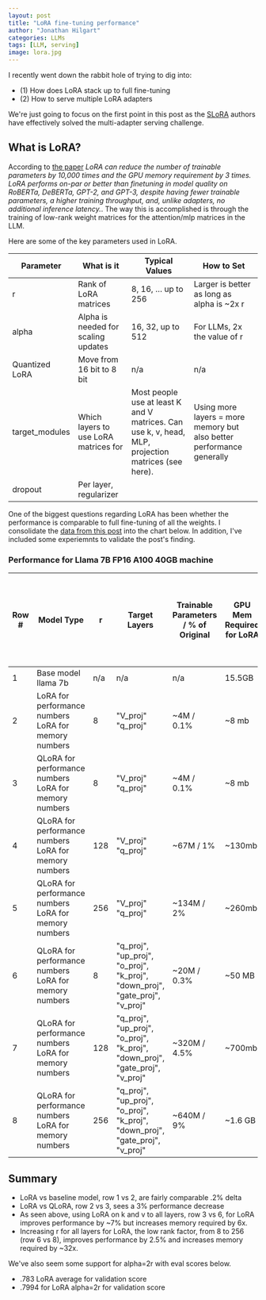 ```yaml
---
layout: post
title: "LoRA fine-tuning performance"
author: "Jonathan Hilgart"
categories: LLMs
tags: [LLM, serving]
image: lora.jpg
---
```



I recently went down the rabbit hole of trying to dig into:
* (1) How does LoRA stack up to full fine-tuning
* (2) How to serve multiple LoRA adapters

We're just going to focus on the first point in this post as the [SLoRA](https://github.com/S-LoRA/S-LoRA/issues) authors have effectively solved the multi-adapter serving challenge.

## What is LoRA?

According to [the paper](https://arxiv.org/pdf/2106.09685.pdf) *LoRA can reduce the number of trainable parameters by 10,000 times and the GPU memory requirement by 3 times. LoRA performs on-par or better than finetuning in model quality on RoBERTa, DeBERTa, GPT-2, and GPT-3, despite having fewer trainable parameters, a higher training throughput, and, unlike adapters, no additional inference latency.*.
The way this is accomplished is through the training of low-rank weight matrices for the attention/mlp matrices in the LLM.

Here are some of the key parameters used in LoRA.

| Parameter        | What is it                              | Typical Values                                         | How to Set                                               |
|------------------|-----------------------------------------|--------------------------------------------------------|----------------------------------------------------------|
| r                | Rank of LoRA matrices                   | 8, 16, … up to 256                                     | Larger is better as long as alpha is ~2x r               |
| alpha            | Alpha is needed for scaling updates     | 16, 32, up to 512                                      | For LLMs, 2x the value of r                              |
| Quantized LoRA   | Move from 16 bit to 8 bit               | n/a                                                    | n/a                                                      |
| target_modules   | Which layers to use LoRA matrices for   | Most people use at least K and V matrices. Can use k, v, head, MLP, projection matrices (see here). | Using more layers = more memory but also better performance generally |
| dropout          | Per layer, regularizer                  |                                                        |                                                          |

One of the biggest questions regarding LoRA has been whether the performance is comparable to full fine-tuning of all the weights. I consolidate the [data from this post](https://lightning.ai/pages/community/lora-insights/) into the chart below.
In addition, I've included some experiemnts to validate the post's finding.

### Performance for Llama 7B FP16 A100 40GB machine

| Row # | Model Type                                      | r    | Target Layers                                                       | Trainable Parameters / % of Original | GPU Mem Required for LoRA | Relative Performance (w/ best alpha) | Number of Adapters You Can Fit in Mem on A100 40GB Machine |
|-------|-------------------------------------------------|------|---------------------------------------------------------------------|--------------------------------------|----------------------------|--------------------------------------|----------------------------------------------------------------|
| 1     | Base model llama 7b                             | n/a  | n/a                                                                 | n/a                                  | 15.5GB                     | 0.439                                | n/a                                                            |
| 2     | LoRA for performance numbers LoRA for memory numbers | 8    | "V_proj" "q_proj"                                                   | ~4M / 0.1%                           | ~8 mb                      | 0.432                                | n/a                                                            |
| 3     | QLoRA for performance numbers LoRA for memory numbers | 8    | "V_proj" "q_proj"                                                   | ~4M / 0.1%                           | ~8 mb                      | 0.42                                 | ~2k                                                            |
| 4     | QLoRA for performance numbers LoRA for memory numbers | 128  | "V_proj" "q_proj"                                                   | ~67M / 1%                            | ~130mb                    | n/a                                  | ~180                                                           |
| 5     | QLoRA for performance numbers LoRA for memory numbers | 256  | "V_proj" "q_proj"                                                   | ~134M / 2%                           | ~260mb                    | n/a                                  | ~90                                                            |
| 6     | QLoRA for performance numbers LoRA for memory numbers | 8    | "q_proj", "up_proj", "o_proj", "k_proj", "down_proj", "gate_proj", "v_proj" | ~20M / 0.3%                           | ~50 MB                     | 0.4478                               | ~450                                                           |
| 7     | QLoRA for performance numbers LoRA for memory numbers | 128  | "q_proj", "up_proj", "o_proj", "k_proj", "down_proj", "gate_proj", "v_proj" | ~320M / 4.5%                         | ~700mb                    | 0.4491                               | ~30                                                            |
| 8     | QLoRA for performance numbers LoRA for memory numbers | 256  | "q_proj", "up_proj", "o_proj", "k_proj", "down_proj", "gate_proj", "v_proj" | ~640M / 9%                           | ~1.6 GB                   | 0.459                                | ~15                                                            |



## Summary
* LoRA vs baseline model, row 1 vs 2, are fairly comparable .2% delta
* LoRA vs QLoRA, row 2 vs 3, sees a 3% performance decrease
* As seen above, using LoRA on   k and v to all layers, row 3 vs 6, for LoRA improves performance by ~7% but increases memory required by 6x.
* Increasing r for all layers for LoRA, the low rank factor, from 8 to 256 (row 6 vs 8), improves performance by 2.5% and increases memory required by ~32x.

We've also seem some support for alpha=2r with eval scores below.
* .783 LoRA average for validation score
* .7994 for LoRA alpha=2r for validation score
